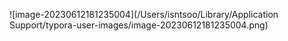 ![image-20230612181235004](/Users/isntsoo/Library/Application Support/typora-user-images/image-20230612181235004.png)